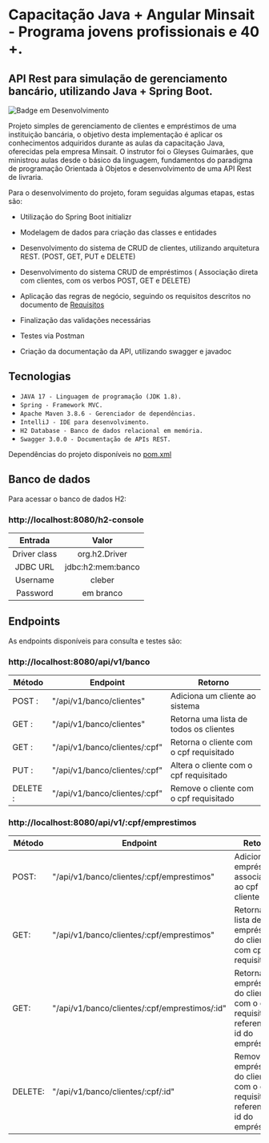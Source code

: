 # Capacitação Java + Angular Minsait - Programa jovens profissionais e 40 +.
## API Rest para simulação de gerenciamento bancário, utilizando Java + Spring Boot.



![Badge em Desenvolvimento](http://img.shields.io/static/v1?label=STATUS&message=EM%20DESENVOLVIMENTO&color=GREEN&style=for-the-badge)

Projeto simples de gerenciamento de clientes e empréstimos de uma instituição bancária, o objetivo desta implementação é aplicar os conhecimentos adquiridos durante as aulas da capacitação Java, oferecidas pela empresa Minsait. O instrutor foi o Gleyses Guimarães, que ministrou aulas desde o básico da linguagem, fundamentos do paradigma de programação Orientada à Objetos e desenvolvimento de uma API Rest de livraria.



Para o desenvolvimento do projeto, foram seguidas algumas etapas, estas são: 



  - Utilização do Spring Boot initializr

  - Modelagem de dados para criação das classes e entidades

  - Desenvolvimento do sistema de CRUD de clientes, utilizando arquitetura REST. (POST, GET, PUT e DELETE)

  - Desenvolvimento do sistema CRUD de empréstimos ( Associação direta com clientes, com os verbos POST, GET e DELETE)

  - Aplicação das regras de negócio, seguindo os requisitos descritos no documento de [Requisitos]()

  - Finalização das validações necessárias

  - Testes via Postman

  - Criação da documentação da API, utilizando swagger e javadoc


## Tecnologias

  - ``JAVA 17 - Linguagem de programação (JDK 1.8).``
  - ``Spring - Framework MVC.``
  - ``Apache Maven 3.8.6 - Gerenciador de dependências.``
  - ``IntelliJ - IDE para desenvolvimento.``
  - ``H2 Database - Banco de dados relacional em memória.``
  - ``Swagger 3.0.0 - Documentação de APIs REST.``

  Dependências do projeto disponíveis no [pom.xml](https://github.com/cleberpereiradev/api-gerenciamento-emprestimos/blob/master/pom.xml)
  
## Banco de dados


  Para acessar o banco de dados H2:
  
  ### http://localhost:8080/h2-console
  
  |Entrada|Valor|
  |:-------:|:-----:|
  |Driver class|org.h2.Driver|
  |JDBC URL|jdbc:h2:mem:banco|
  |Username|cleber|
  |Password|em branco|

  

## Endpoints

As endpoints disponíveis para consulta e testes são:

  ### http://localhost:8080/api/v1/banco
  
  |Método    | Endpoint                          | Retorno                                    |
  |----------|-----------------------------------|--------------------------------------------|
  |POST :    |  "/api/v1/banco/clientes"         |   Adiciona um cliente ao sistema           |
  |GET :     |  "/api/v1/banco/clientes"         |   Retorna uma lista de todos os clientes   |
  |GET :     |  "/api/v1/banco/clientes/:cpf"    |   Retorna o cliente com o cpf requisitado  |
  |PUT :     |  "/api/v1/banco/clientes/:cpf"    |   Altera o cliente com o cpf requisitado   |
  |DELETE :  |  "/api/v1/banco/clientes/:cpf"    |   Remove o cliente com o cpf requisitado   |
  
  ### http://localhost:8080/api/v1/:cpf/emprestimos

  | Método     | Endpoint                                          | Retorno                                                                                |
  |------------|---------------------------------------------------|----------------------------------------------------------------------------------------|
  | POST:      |  "/api/v1/banco/clientes/:cpf/emprestimos"        |   Adiciona um empréstimo associado ao cpf do cliente                                   |
  | GET:       |  "/api/v1/banco/clientes/:cpf/emprestimos"        |   Retorna uma lista de empréstimos do cliente com cpf requisitado                      |
  | GET:       |  "/api/v1/banco/clientes/:cpf/emprestimos/:id"    |   Retorna o empréstimo do cliente com o cpf requisitado, referente ao id do empréstimo |
  | DELETE:    |  "/api/v1/banco/clientes/:cpf/:id"                |   Remove o empréstimo do cliente com o cpf requisitado, referente ao id do empréstimo  |


 
  
  
